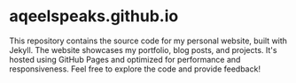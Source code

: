 # aqeelspeaks.github.io
This repository contains the source code for my personal website, built with Jekyll. The website showcases my portfolio, blog posts, and projects. It's hosted using GitHub Pages and optimized for performance and responsiveness. Feel free to explore the code and provide feedback!
